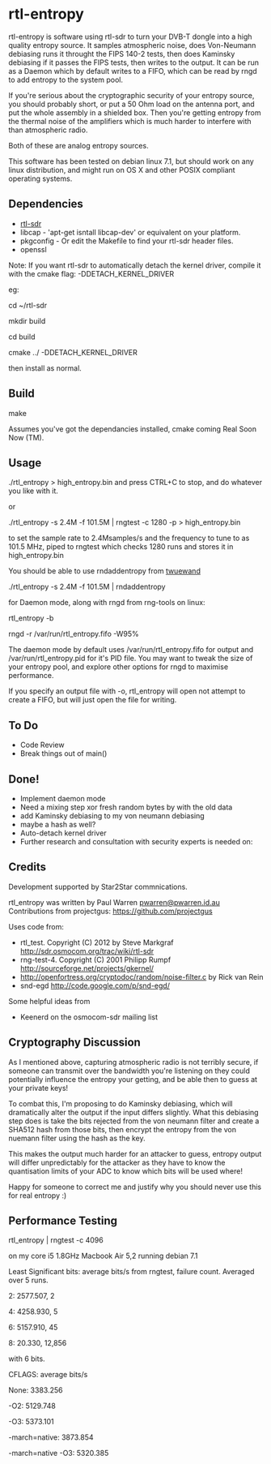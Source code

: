 rtl-entropy
===========

rtl-entropy is software using rtl-sdr to turn your DVB-T dongle into a high quality entropy source. It samples atmospheric noise, does Von-Neumann debiasing runs it throught the FIPS 140-2 tests, then does Kaminsky debiasing if it passes the FIPS tests, then writes to the output. It can be run as a Daemon which by default writes to a FIFO, which can be read by rngd to add entropy to the system pool.

If you're serious about the cryptographic security of your entropy source, you should probably short, or put a 50 Ohm load on the antenna port, and put the whole assembly in a shielded box. Then you're getting entropy from the thermal noise of the amplifiers which is much harder to interfere with than atmospheric radio. 

Both of these are analog entropy sources.

This software has been tested on debian linux 7.1, but should work on any linux distribution, and might run on OS X and other POSIX compliant operating systems.

Dependencies
------------

* [rtl-sdr](http://sdr.osmocom.org/trac/wiki/rtl-sdr)
* libcap - 'apt-get isntall libcap-dev' or equivalent on your platform.
* pkgconfig - Or edit the Makefile to find your rtl-sdr header files.
* openssl

Note: If you want rtl-sdr to automatically detach the kernel driver, compile it with the cmake flag: -DDETACH_KERNEL_DRIVER

eg:

cd ~/rtl-sdr

mkdir build

cd build

cmake ../ -DDETACH_KERNEL_DRIVER

then install as normal.

Build
-----

make 

Assumes you've got the dependancies installed, cmake coming Real Soon Now (TM).

Usage
-----

./rtl_entropy > high_entropy.bin
and press CTRL+C to stop, and do whatever you like with it.

or

./rtl_entropy -s 2.4M -f 101.5M | rngtest -c 1280 -p > high_entropy.bin

to set the sample rate to 2.4Msamples/s and the frequency to tune to as 101.5 MHz, piped to rngtest which checks 1280 runs and stores it in high_entropy.bin

You should be able to use rndaddentropy from [twuewand](http://github.com/rfinnie/twuewand)

./rtl_entropy -s 2.4M -f 101.5M | rndaddentropy

for Daemon mode, along with rngd from rng-tools on linux:

rtl_entropy -b

rngd -r /var/run/rtl_entropy.fifo -W95%

The daemon mode by default uses /var/run/rtl_entropy.fifo for output and /var/run/rtl_entropy.pid for it's PID file. You may want to tweak the size of your entropy pool, and explore other options for rngd to maximise performance.

If you specify an output file with -o, rtl_entropy will open not attempt to create a FIFO, but will just open the file for writing.

To Do
-----

* Code Review
* Break things out of main()


Done!
-----

* Implement daemon mode
* Need a mixing step xor fresh random bytes by with the old data
* add Kaminsky debiasing to my von neumann debiasing
* maybe a hash as well?
* Auto-detach kernel driver
* Further research and consultation with security experts is needed on:


Credits
-------
Development supported by Star2Star commnications.

rtl_entropy was written by Paul Warren <pwarren@pwarren.id.au>
Contributions from projectgus: https://github.com/projectgus

Uses code from:

  * rtl_test. Copyright (C) 2012 by Steve Markgraf http://sdr.osmocom.org/trac/wiki/rtl-sdr
  * rng-test-4. Copyright (C) 2001 Philipp Rumpf http://sourceforge.net/projects/gkernel/
  * http://openfortress.org/cryptodoc/random/noise-filter.c by Rick van Rein
  * snd-egd http://code.google.com/p/snd-egd/

Some helpful ideas from
  * Keenerd on the osmocom-sdr mailing list


Cryptography Discussion
-----------------------

As I mentioned above, capturing atmospheric radio is not terribly secure, if someone can transmit over the bandwidth you're listening on they could potentially influence the entropy your getting, and be able then to guess at your private keys!

To combat this, I'm proposing to do Kaminsky debiasing, which will dramatically alter the output if the input differs slightly. What this debiasing step does is take the bits rejected from the von neumann filter and create a SHA512 hash from those bits, then encrypt the entropy from the von nuemann filter using the hash as the key.

This makes the output much harder for an attacker to guess, entropy output will differ unpredictably for the attacker as they have to know the quantisation limits of your ADC to know which bits will be used where!

Happy for someone to correct me and justify why you should never use this for real entropy :)

Performance Testing
-------------------

rtl_entropy | rngtest -c 4096

on my core i5 1.8GHz Macbook Air 5,2 running debian 7.1

Least Significant bits: average bits/s from rngtest, failure count.
Averaged over 5 runs. 

2: 2577.507, 2

4: 4258.930, 5

6: 5157.910, 45

8: 20.330, 12,856


with 6 bits. 

CFLAGS: average bits/s

None: 3383.256

-O2: 5129.748

-O3: 5373.101

-march=native: 3873.854	

-march=native -O3: 5320.385
